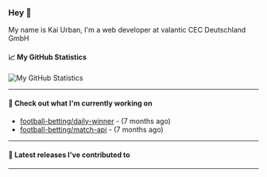 ### Hey 👋

My name is Kai Urban, I'm a web developer at valantic CEC Deutschland GmbH

#### 📈 My GitHub Statistics

![My GitHub Statistics](https://github-readme-stats.vercel.app/api?username=Jegocz&show_icons=true&count_private=true&hide_title=true)

---

#### 👷 Check out what I'm currently working on

- [football-betting/daily-winner](https://github.com/football-betting/daily-winner) -  (7 months ago)
- [football-betting/match-api](https://github.com/football-betting/match-api) -  (7 months ago)

---

#### 🔭 Latest releases I've contributed to


---
